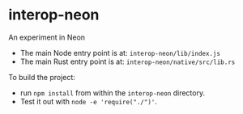 # interop-neon

An experiment in Neon

- The main Node entry point is at: `interop-neon/lib/index.js`
- The main Rust entry point is at: `interop-neon/native/src/lib.rs`

To build the project:
 - run `npm install` from within the `interop-neon` directory.
 - Test it out with `node -e 'require("./")'`.
